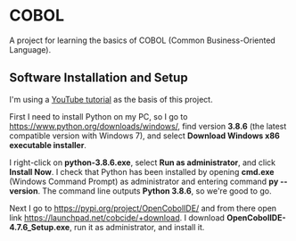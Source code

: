 # COBOL

A project for learning the basics of COBOL (Common Business-Oriented Language).


## Software Installation and Setup

I'm using a [YouTube tutorial](https://www.youtube.com/watch?v=LImuEAmVkIw) as the basis of this project.

First I need to install Python on my PC, so I go to https://www.python.org/downloads/windows/, find version **3.8.6** (the latest compatible version with Windows 7), and select **Download Windows x86 executable installer**.

I right-click on **python-3.8.6.exe**, select **Run as administrator**, and click **Install Now**. I check that Python has been installed by opening **cmd.exe** (Windows Command Prompt) as administrator and entering command **py --version**. The command line outputs **Python 3.8.6**, so we're good to go.

Next I go to https://pypi.org/project/OpenCobolIDE/ and from there open link https://launchpad.net/cobcide/+download. I download **OpenCobolIDE-4.7.6_Setup.exe**, run it as administrator, and install it.
